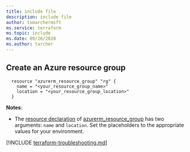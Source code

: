 ```yaml
---
title: include file
description: include file
author: tomarchermsft
ms.service: terraform
ms.topic: include
ms.date: 09/26/2020
ms.author: tarcher
---
```


## Create an Azure resource group

```hcl
  resource "azurerm_resource_group" "rg" {
    name = "<your_resource_group_name>"
    location = "<your_resource_group_location>"
  }
```

**Notes**:

- The [resource declaration](https://www.terraform.io/docs/configuration/resources.html) of [azurerm_resource_group](https://www.terraform.io/docs/providers/azurerm/r/resource_group.html) has two arguments: `name` and `location`. Set the placeholders to the appropriate values for your environment.

[!INCLUDE [terraform-troubleshooting.md](includes/terraform-troubleshooting.md)]
